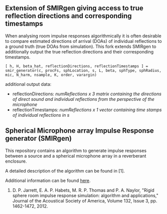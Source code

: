 ## Extension of SMIRgen giving access to true reflection directions and corresponding timestamps

When analysing room impulse responses algorithmically it is often desirable to compare estimated directions of arrival (DOAs) of individual reflections to a ground truth (true DOAs from simulation). This fork extends SMIRgen to additionally output the true reflection directions and their corresponding timestamps.

`[ h, H, beta_hat, reflectionDirections, reflectionTimestamps ] = smir_generator(c, procFs, sphLocation, s, L, beta, sphType, sphRadius, mic, N_harm, nsample, K, order, varargin)`

additional output data:  
* reflectionDirections: _numReflections x 3 matrix containing the directions of direct sound and individual reflections from the perspective of the microphone_  
* reflectionTimestamps: _numReflections x 1 vector containing time stamps of individual reflections in s_

## Spherical Microphone array Impulse Response generator (SMIRgen)

This repository contains an algorithm to generate impulse responses between a source and a spherical microphone array in a reverberant enclosure.

A detailed description of the algorithm can be found in [1].

Additional information can be found [here](https://www.audiolabs-erlangen.de/fau/professor/habets/software/smir-generator).

1. D. P. Jarrett, E. A. P. Habets, M. R. P. Thomas and P. A. Naylor, "Rigid sphere room impulse response simulation: algorithm and applications," Journal of the Acoustical Society of America, Volume 132, Issue 3, pp. 1462-1472, 2012.
